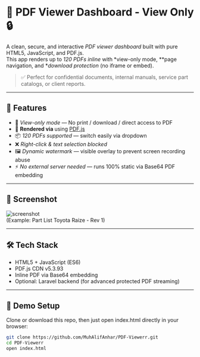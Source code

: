 # 📄 PDF Viewer Dashboard - View Only 🔒

A clean, secure, and interactive *PDF viewer dashboard* built with pure HTML5, JavaScript, and PDF.js.  
This app renders up to *120 PDFs inline* with *view-only mode, **page navigation, and **download protection* (no iframe or embed).

> ✅ Perfect for confidential documents, internal manuals, service part catalogs, or client reports.

---

## 🚀 Features

- 🔐 *View-only mode* — No print / download / direct access to PDF
- 🧩 **Rendered via <canvas>** using [PDF.js](https://mozilla.github.io/pdf.js/)
- 📦 *120 PDFs supported* — switch easily via dropdown
- ❌ *Right-click & text selection blocked*
- 🖼 *Dynamic watermark* — visible overlay to prevent screen recording abuse
- ⚡ *No external server needed* — runs 100% static via Base64 PDF embedding

---

## 📸 Screenshot

![screenshot](preview.png)  
(Example: Part List Toyota Raize - Rev 1)

---

## 🛠 Tech Stack

- HTML5 + JavaScript (ES6)
- PDF.js CDN v5.3.93
- Inline PDF via Base64 embedding
- Optional: Laravel backend (for advanced protected PDF streaming)

---

## 🧪 Demo Setup

Clone or download this repo, then just open index.html directly in your browser:

```bash
git clone https://github.com/MuhAlifAnhar/PDF-Viewerr.git
cd PDF-Viewerr
open index.html
